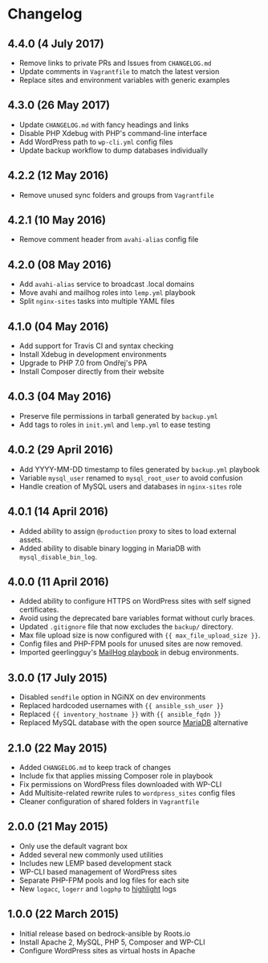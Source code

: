 # Changelog

## 4.4.0 (4 July 2017)
* Remove links to private PRs and Issues from `CHANGELOG.md`
* Update comments in `Vagrantfile` to match the latest version
* Replace sites and environment variables with generic examples

## 4.3.0 (26 May 2017)
* Update `CHANGELOG.md` with fancy headings and links
* Disable PHP Xdebug with PHP's command-line interface
* Add WordPress path to `wp-cli.yml` config files
* Update backup workflow to dump databases individually

## 4.2.2 (12 May 2016)
* Remove unused sync folders and groups from `Vagrantfile`

## 4.2.1 (10 May 2016)
* Remove comment header from `avahi-alias` config file

## 4.2.0 (08 May 2016)
* Add `avahi-alias` service to broadcast .local domains
* Move avahi and mailhog roles into `lemp.yml` playbook
* Split `nginx-sites` tasks into multiple YAML files

## 4.1.0 (04 May 2016)
* Add support for Travis CI and syntax checking
* Install Xdebug in development environments
* Upgrade to PHP 7.0 from Ondřej's PPA
* Install Composer directly from their website

## 4.0.3 (04 May 2016)
* Preserve file permissions in tarball generated by `backup.yml`
* Add tags to roles in `init.yml` and `lemp.yml` to ease testing

## 4.0.2 (29 April 2016)
* Add YYYY-MM-DD timestamp to files generated by `backup.yml` playbook
* Variable `mysql_user` renamed to `mysql_root_user` to avoid confusion
* Handle creation of MySQL users and databases in `nginx-sites` role

## 4.0.1 (14 April 2016)
* Added ability to assign `@production` proxy to sites to load external assets.
* Added ability to disable binary logging in MariaDB with `mysql_disable_bin_log`.

## 4.0.0 (11 April 2016)
* Added ability to configure HTTPS on WordPress sites with self signed certificates.
* Avoid using the deprecated bare variables format without curly braces.
* Updated `.gitignore` file that now excludes the `backup/` directory.
* Max file upload size is now configured with `{{ max_file_upload_size }}`.
* Config files and PHP-FPM pools for unused sites are now removed.
* Imported geerlingguy's [MailHog playbook](https://github.com/geerlingguy/ansible-role-mailhog) in debug environments.

## 3.0.0 (17 July 2015)
* Disabled `sendfile` option in NGiNX on dev environments
* Replaced hardcoded usernames with `{{ ansible_ssh_user }}`
* Replaced `{{ inventory_hostname }}` with `{{ ansible_fqdn }}`
* Replaced MySQL database with the open source [MariaDB](https://mariadb.org) alternative

## 2.1.0 (22 May 2015)
* Added `CHANGELOG.md` to keep track of changes
* Include fix that applies missing Composer role in playbook
* Fix permissions on WordPress files downloaded with WP-CLI
* Add Multisite-related rewrite rules to `wordpress_sites` config files
* Cleaner configuration of shared folders in `Vagrantfile`

## 2.0.0 (21 May 2015)
* Only use the default vagrant box
* Added several new commonly used utilities
* Includes new LEMP based development stack
* WP-CLI based management of WordPress sites
* Separate PHP-FPM pools and log files for each site
* New `logacc`, `logerr` and `logphp` to [highlight](https://github.com/paoloantinori/hhighlighter) logs

## 1.0.0 (22 March 2015)
* Initial release based on bedrock-ansible by Roots.io
* Install Apache 2, MySQL, PHP 5, Composer and WP-CLI
* Configure WordPress sites as virtual hosts in Apache
